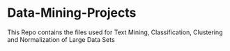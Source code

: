 # Data-Mining-Projects
This Repo contains the files used for Text Mining, Classification, Clustering and Normalization of Large Data Sets
